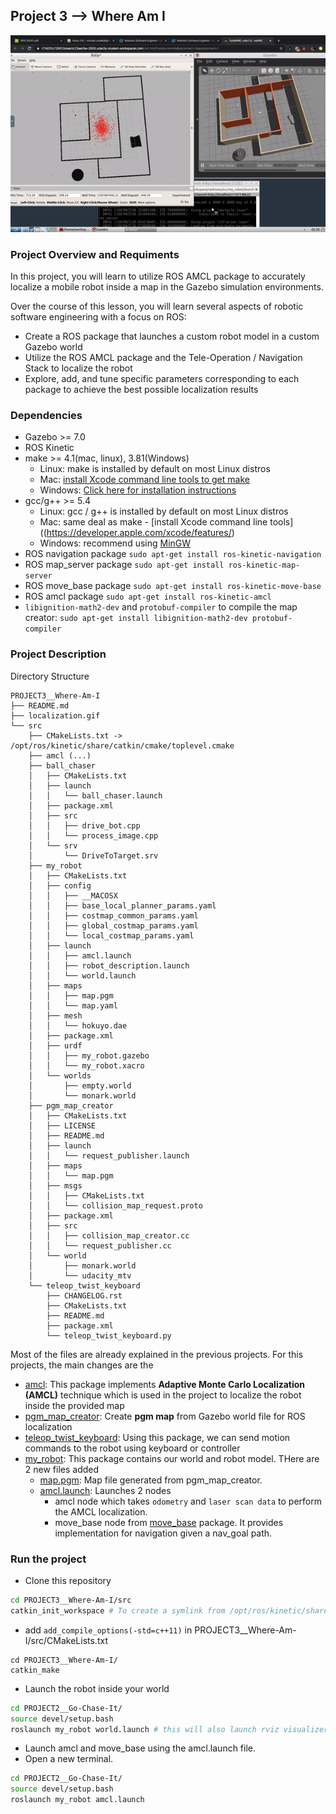 <h2>Project 3 --> Where Am I</h2>

![localization](localization.gif)

<h3>Project Overview and Requiments</h3>
In this project, you will learn to utilize ROS AMCL package to accurately localize a mobile robot inside a map in the Gazebo simulation environments.

Over the course of this lesson, you will learn several aspects of robotic software engineering with a focus on ROS:

 * Create a ROS package that launches a custom robot model in a custom Gazebo world
 * Utilize the ROS AMCL package and the Tele-Operation / Navigation Stack to localize the robot
 * Explore, add, and tune specific parameters corresponding to each package to achieve the best possible localization results

### Dependencies
* Gazebo >= 7.0  
* ROS Kinetic  
* make >= 4.1(mac, linux), 3.81(Windows)
  * Linux: make is installed by default on most Linux distros
  * Mac: [install Xcode command line tools to get make](https://developer.apple.com/xcode/features/)
  * Windows: [Click here for installation instructions](http://gnuwin32.sourceforge.net/packages/make.htm)
* gcc/g++ >= 5.4
  * Linux: gcc / g++ is installed by default on most Linux distros
  * Mac: same deal as make - [install Xcode command line tools]((https://developer.apple.com/xcode/features/)
  * Windows: recommend using [MinGW](http://www.mingw.org/)
* ROS navigation package
  `sudo apt-get install ros-kinetic-navigation`
* ROS map_server package
  `sudo apt-get install ros-kinetic-map-server`
* ROS move_base package
  `sudo apt-get install ros-kinetic-move-base`
* ROS amcl package
  `sudo apt-get install ros-kinetic-amcl` 
* `libignition-math2-dev` and `protobuf-compiler` to compile the map creator:
  `sudo apt-get install libignition-math2-dev protobuf-compiler`

### Project Description  
Directory Structure  
```
PROJECT3__Where-Am-I
├── README.md
├── localization.gif
└── src
    ├── CMakeLists.txt -> /opt/ros/kinetic/share/catkin/cmake/toplevel.cmake
    ├── amcl (...)
    ├── ball_chaser
    │   ├── CMakeLists.txt
    │   ├── launch
    │   │   └── ball_chaser.launch
    │   ├── package.xml
    │   ├── src
    │   │   ├── drive_bot.cpp
    │   │   └── process_image.cpp
    │   └── srv
    │       └── DriveToTarget.srv
    ├── my_robot
    │   ├── CMakeLists.txt
    │   ├── config
    │   │   ├── __MACOSX
    │   │   ├── base_local_planner_params.yaml
    │   │   ├── costmap_common_params.yaml
    │   │   ├── global_costmap_params.yaml
    │   │   └── local_costmap_params.yaml
    │   ├── launch
    │   │   ├── amcl.launch
    │   │   ├── robot_description.launch
    │   │   └── world.launch
    │   ├── maps
    │   │   ├── map.pgm
    │   │   └── map.yaml
    │   ├── mesh
    │   │   └── hokuyo.dae
    │   ├── package.xml
    │   ├── urdf
    │   │   ├── my_robot.gazebo
    │   │   └── my_robot.xacro
    │   └── worlds
    │       ├── empty.world
    │       └── monark.world
    ├── pgm_map_creator
    │   ├── CMakeLists.txt
    │   ├── LICENSE
    │   ├── README.md
    │   ├── launch
    │   │   └── request_publisher.launch
    │   ├── maps
    │   │   └── map.pgm
    │   ├── msgs
    │   │   ├── CMakeLists.txt
    │   │   └── collision_map_request.proto
    │   ├── package.xml
    │   ├── src
    │   │   ├── collision_map_creator.cc
    │   │   └── request_publisher.cc
    │   └── world
    │       ├── monark.world
    │       └── udacity_mtv
    └── teleop_twist_keyboard
        ├── CHANGELOG.rst
        ├── CMakeLists.txt
        ├── README.md
        ├── package.xml
        └── teleop_twist_keyboard.py

```
Most of the files are already explained in the previous projects. For this projects, the main changes are the 
 - [amcl](https://github.com/ros-planning/navigation/tree/melodic-devel/amcl): This package implements **Adaptive Monte Carlo Localization (AMCL)** technique which is used in the project to localize the robot inside the provided map
 - [pgm_map_creator](https://github.com/udacity/pgm_map_creator): Create **pgm map** from Gazebo world file for ROS localization
 - [teleop_twist_keyboard](https://github.com/ros-teleop/teleop_twist_keyboard): Using this package, we can send motion commands to the robot using keyboard or controller
 - [my_robot](/src/my_robot): This package contains our world and robot model.  THere are 2 new files added
   - [map.pgm](/src/my_robot/maps/map.pgm): Map file generated from pgm_map_creator.
   - [amcl.launch](/src/my_robot/launch/amcl.launch): Launches 2 nodes
     - amcl node which takes `odometry` and `laser scan data` to perform the AMCL localization.
     - move_base node from [move_base](http://wiki.ros.org/move_base) package. It provides implementation for navigation given a nav_goal path.

### Run the project  
* Clone this repository  
```bash
cd PROJECT3__Where-Am-I/src
catkin_init_workspace # To create a symlink from /opt/ros/kinetic/share/catkin/cmake/toplevel.cmake
```

* add `add_compile_options(-std=c++11)` in PROJECT3__Where-Am-I/src/CMakeLists.txt
```
cd PROJECT3__Where-Am-I/
catkin_make
```

* Launch the robot inside your world 
```bash
cd PROJECT2__Go-Chase-It/
source devel/setup.bash
roslaunch my_robot world.launch # this will also launch rviz visualizer
```

* Launch amcl and move_base using the amcl.launch file.
* Open a new terminal.
```bash
cd PROJECT2__Go-Chase-It/
source devel/setup.bash
roslaunch my_robot amcl.launch
```